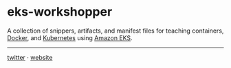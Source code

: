 # eks-workshopper

A collection of snippers, artifacts, and manifest files for teaching 
containers, [Docker][docker], and [Kubernetes][k8s] using [Amazon EKS][eks].

---

[twitter][twitter] &middot; [website][website]

[twitter]: https://twitter.com/techlifemusic
[website]: https://richardneililagan.com
[docker]: https://docker.com
[k8s]: https://kubernetes.io
[eks]: https://aws.amazon.com/eks
